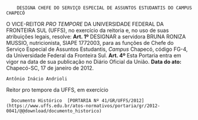         DESIGNA CHEFE DO SERVIÇO ESPECIAL DE ASSUNTOS ESTUDANTIS DO CAMPUS CHAPECÓ  

 O VICE-REITOR *PRO TEMPORE*  DA UNIVERSIDADE FEDERAL DA FRONTEIRA SUL (UFFS), no exercício da reitoria e, no uso de suas atribuições legais, resolve:   **Art. 1º**  DESIGNAR a servidora BRUNA RONIZA MUSSIO, nutricionista, SIAPE 1772003, para as funções de Chefe do Serviço Especial de Assuntos Estudantis, *Campus*  Chapecó, código FG-4, da Universidade Federal da Fronteira Sul.   **Art. 4º**  Esta Portaria entra em vigor na data de sua publicação no Diário Oficial da União.        **Data do ato:** Chapecó-SC, 17 de janeiro de 2012.   
 

    Antônio Inácio Andrioli   
 Reitor pro tempore da UFFS, em exercício 

      Documento Histórico  [PORTARIA Nº 41/GR/UFFS/2012](https://www.uffs.edu.br/atos-normativos/portaria/gr/2012-0041/@@download/documento_historico)     
      